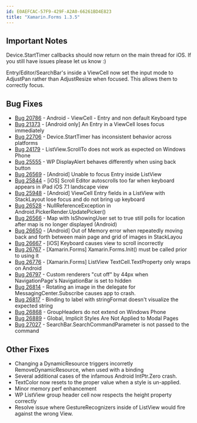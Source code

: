 ```yaml
---
id: E0AEFCAC-57F9-429F-A2A0-66261BD4E823
title: "Xamarin.Forms 1.3.5"
---
```


## Important Notes ##

Device.StartTimer callbacks should now return on the main thread for iOS. If you still have issues please let us know :)

Entry/Editor/SearchBar's inside a ViewCell now set the input mode to AdjustPan rather than AdjustResize when focused. This allows them to correctly focus.


## Bug Fixes ##

- [Bug 20786](https://bugzilla.xamarin.com/show_bug.cgi?id=20786) - Android - ViewCell - Entry and non default Keyboard type
- [Bug 21373](https://bugzilla.xamarin.com/show_bug.cgi?id=21373) - [Android only] An Entry in a ViewCell loses focus immediately
- [Bug 22706](https://bugzilla.xamarin.com/show_bug.cgi?id=22706) - Device.StartTimer has inconsistent behavior across platforms
- [Bug 24179](https://bugzilla.xamarin.com/show_bug.cgi?id=24179) - ListView.ScrollTo does not work as expected on Windows Phone
- [Bug 25555](https://bugzilla.xamarin.com/show_bug.cgi?id=25555) - WP DisplayAlert behaves differently when using back button
- [Bug 26569](https://bugzilla.xamarin.com/show_bug.cgi?id=25659) - [Android] Unable to focus Entry inside ListView
- [Bug 25844](https://bugzilla.xamarin.com/show_bug.cgi?id=25844) - [iOS] Scroll Editor autoscrolls too far when keyboard appears in iPad iOS 7.1 landscape view
- [Bug 25948](https://bugzilla.xamarin.com/show_bug.cgi?id=25948) - [Android] ViewCell Entry fields in a ListView with StackLayout lose focus and do not bring up keyboard
- [Bug 26528](https://bugzilla.xamarin.com/show_bug.cgi?id=26528) - NullReferenceException in Android.PickerRender.UpdatePicker()
- [Bug 26566](https://bugzilla.xamarin.com/show_bug.cgi?id=26566) - Map with IsShowingUser set to true still polls for location after map is no longer displayed (Android)
- [Bug 26650](https://bugzilla.xamarin.com/show_bug.cgi?id=26650) - [Android] Out of Memory error when repeatedly moving back and forth between main page and grid of images in StackLayou
- [Bug 26667](https://bugzilla.xamarin.com/show_bug.cgi?id=26667) - [iOS] Keyboard causes view to scroll incorrectly
- [Bug 26767](https://bugzilla.xamarin.com/show_bug.cgi?id=26767) - [Xamarin.Forms] Xamarin.Forms.Init() must be called prior to using it
- [Bug 26776](https://bugzilla.xamarin.com/show_bug.cgi?id=26776) - [Xamarin.Forms] ListView TextCell.TextProperty only wraps on Android
- [Bug 26797](https://bugzilla.xamarin.com/show_bug.cgi?id=26797) - Custom renderers "cut off" by 44px when NavigationPage's NavigationBar is set to hidden
- [Bug 26814](https://bugzilla.xamarin.com/show_bug.cgi?id=26814) - Rotating an image in the delegate for MessagingCenter.Subscribe causes app to crash.
- [Bug 26817](https://bugzilla.xamarin.com/show_bug.cgi?id=26817) - Binding to label with stringFormat doesn't visualize the expected string
- [Bug 26868](https://bugzilla.xamarin.com/show_bug.cgi?id=26868) - GroupHeaders do not extend on Windows Phone
- [Bug 26889](https://bugzilla.xamarin.com/show_bug.cgi?id=26889) - Global, Implicit Styles Are Not Applied to Modal Pages
- [Bug 27027](https://bugzilla.xamarin.com/show_bug.cgi?id=27027) - SearchBar.SearchCommandParameter is not passed to the command

## Other Fixes ##

- Changing a DynamicResource triggers incorretly RemoveDynamicResource, when used with a binding
- Several additional cases of the infamous Android IntPtr.Zero crash.
- TextColor now resets to the proper value when a style is un-applied.
- Minor memory perf enhancement 
- WP ListView group header cell now respects the height property correctly
- Resolve issue where GestureRecognizers inside of ListView would fire against the wrong View.
